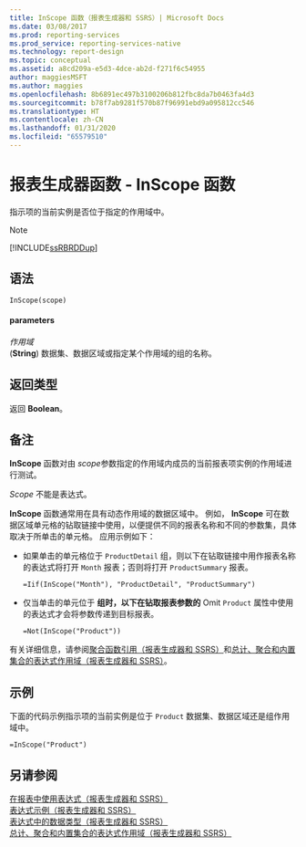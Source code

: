 ```yaml
---
title: InScope 函数（报表生成器和 SSRS）| Microsoft Docs
ms.date: 03/08/2017
ms.prod: reporting-services
ms.prod_service: reporting-services-native
ms.technology: report-design
ms.topic: conceptual
ms.assetid: a8cd209a-e5d3-4dce-ab2d-f271f6c54955
author: maggiesMSFT
ms.author: maggies
ms.openlocfilehash: 8b6891ec497b3100206b812fbc8da7b0463fa4d3
ms.sourcegitcommit: b78f7ab9281f570b87f96991ebd9a095812cc546
ms.translationtype: HT
ms.contentlocale: zh-CN
ms.lasthandoff: 01/31/2020
ms.locfileid: "65579510"
---
```

# <a name="report-builder-functions---inscope-function"></a>报表生成器函数 - InScope 函数
  指示项的当前实例是否位于指定的作用域中。  
  
> [!NOTE]  
>  [!INCLUDE[ssRBRDDup](../../includes/ssrbrddup-md.md)]  
  
## <a name="syntax"></a>语法  
  
```  
InScope(scope)  
```  
  
#### <a name="parameters"></a>parameters  
 *作用域*  
 (**String**) 数据集、数据区域或指定某个作用域的组的名称。  
  
## <a name="return-type"></a>返回类型  
 返回 **Boolean**。  
  
## <a name="remarks"></a>备注  
 **InScope** 函数对由 *scope*参数指定的作用域内成员的当前报表项实例的作用域进行测试。  
  
 *Scope* 不能是表达式。  
  
 **InScope** 函数通常用在具有动态作用域的数据区域中。 例如， **InScope** 可在数据区域单元格的钻取链接中使用，以便提供不同的报表名称和不同的参数集，具体取决于所单击的单元格。 应用示例如下：  
  
-   如果单击的单元格位于 `ProductDetail` 组，则以下在钻取链接中用作报表名称的表达式将打开 `Month` 报表；否则将打开 `ProductSummary` 报表。  
  
    ```  
    =Iif(InScope("Month"), "ProductDetail", "ProductSummary")  
    ```  
  
-   仅当单击的单元位于 **组时，以下在钻取报表参数的** Omit `Product` 属性中使用的表达式才会将参数传递到目标报表。  
  
    ```  
    =Not(InScope("Product"))  
    ```  
  
 有关详细信息，请参阅[聚合函数引用（报表生成器和 SSRS）](../../reporting-services/report-design/report-builder-functions-aggregate-functions-reference.md)和[总计、聚合和内置集合的表达式作用域（报表生成器和 SSRS）](../../reporting-services/report-design/expression-scope-for-totals-aggregates-and-built-in-collections.md)。  
  
## <a name="example"></a>示例  
 下面的代码示例指示项的当前实例是位于 `Product` 数据集、数据区域还是组作用域中。  
  
```  
=InScope("Product")  
```  
  
## <a name="see-also"></a>另请参阅  
 [在报表中使用表达式（报表生成器和 SSRS）](../../reporting-services/report-design/expression-uses-in-reports-report-builder-and-ssrs.md)   
 [表达式示例（报表生成器和 SSRS）](../../reporting-services/report-design/expression-examples-report-builder-and-ssrs.md)   
 [表达式中的数据类型（报表生成器和 SSRS）](../../reporting-services/report-design/data-types-in-expressions-report-builder-and-ssrs.md)   
 [总计、聚合和内置集合的表达式作用域（报表生成器和 SSRS）](../../reporting-services/report-design/expression-scope-for-totals-aggregates-and-built-in-collections.md)  
  
  
